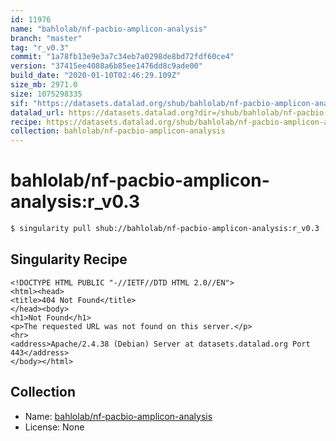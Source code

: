 ```yaml
---
id: 11976
name: "bahlolab/nf-pacbio-amplicon-analysis"
branch: "master"
tag: "r_v0.3"
commit: "1a78fb13e9e3a7c34eb7a0298de8bd72fdf60ce4"
version: "37415ee4088a6b85ee1476dd8c9ade00"
build_date: "2020-01-10T02:46:29.109Z"
size_mb: 2971.0
size: 1075298335
sif: "https://datasets.datalad.org/shub/bahlolab/nf-pacbio-amplicon-analysis/r_v0.3/2020-01-10-1a78fb13-37415ee4/37415ee4088a6b85ee1476dd8c9ade00.sif"
datalad_url: https://datasets.datalad.org?dir=/shub/bahlolab/nf-pacbio-amplicon-analysis/r_v0.3/2020-01-10-1a78fb13-37415ee4/
recipe: https://datasets.datalad.org/shub/bahlolab/nf-pacbio-amplicon-analysis/r_v0.3/2020-01-10-1a78fb13-37415ee4/Singularity
collection: bahlolab/nf-pacbio-amplicon-analysis
---
```


# bahlolab/nf-pacbio-amplicon-analysis:r_v0.3

```bash
$ singularity pull shub://bahlolab/nf-pacbio-amplicon-analysis:r_v0.3
```

## Singularity Recipe

```singularity
<!DOCTYPE HTML PUBLIC "-//IETF//DTD HTML 2.0//EN">
<html><head>
<title>404 Not Found</title>
</head><body>
<h1>Not Found</h1>
<p>The requested URL was not found on this server.</p>
<hr>
<address>Apache/2.4.38 (Debian) Server at datasets.datalad.org Port 443</address>
</body></html>
```

## Collection

 - Name: [bahlolab/nf-pacbio-amplicon-analysis](https://github.com/bahlolab/nf-pacbio-amplicon-analysis)
 - License: None

